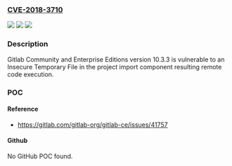 ### [CVE-2018-3710](https://cve.mitre.org/cgi-bin/cvename.cgi?name=CVE-2018-3710)
![](https://img.shields.io/static/v1?label=Product&message=GitLab%20Community%20and%20Enterprise%20Editions&color=blue)
![](https://img.shields.io/static/v1?label=Version&message=n%2Fa&color=blue)
![](https://img.shields.io/static/v1?label=Vulnerability&message=Insecure%20Temporary%20File%20(CWE-377)&color=brighgreen)

### Description

Gitlab Community and Enterprise Editions version 10.3.3 is vulnerable to an Insecure Temporary File in the project import component resulting remote code execution.

### POC

#### Reference
- https://gitlab.com/gitlab-org/gitlab-ce/issues/41757

#### Github
No GitHub POC found.

